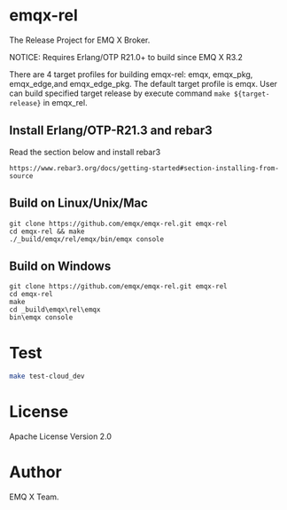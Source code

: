 # emqx-rel


The Release Project for EMQ X Broker.

NOTICE: Requires Erlang/OTP R21.0+ to build since EMQ X R3.2


There are 4 target profiles for building emqx-rel: emqx, emqx_pkg, emqx_edge,and emqx_edge_pkg. The default target profile is emqx. User can build specified target release by execute command `make ${target-release}` in emqx_rel.

## Install Erlang/OTP-R21.3 and rebar3

Read the section below and install rebar3

```
https://www.rebar3.org/docs/getting-started#section-installing-from-source
```

## Build on Linux/Unix/Mac

```
git clone https://github.com/emqx/emqx-rel.git emqx-rel
cd emqx-rel && make
./_build/emqx/rel/emqx/bin/emqx console
```

## Build on Windows

```
git clone https://github.com/emqx/emqx-rel.git emqx-rel
cd emqx-rel
make
cd _build\emqx\rel\emqx
bin\emqx console
```

# Test

``` bash
make test-cloud_dev
```

# License

Apache License Version 2.0

# Author

EMQ X Team.
